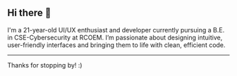 ## Hi there 👋

I'm a 21-year-old UI/UX enthusiast and developer currently pursuing a B.E. in CSE-Cybersecurity at RCOEM. I’m passionate about designing intuitive, user-friendly interfaces and bringing them to life with clean, efficient code. 

---
Thanks for stopping by! :)


<!--
**riya-kashikar/riya-kashikar** is a ✨ _special_ ✨ repository because its `README.md` (this file) appears on your GitHub profile.

Here are some ideas to get you started:

- 🔭 I’m currently working on ...
- 🌱 I’m currently learning ...
- 👯 I’m looking to collaborate on ...
- 🤔 I’m looking for help with ...
- 💬 Ask me about ...
- 📫 How to reach me: ...
- 😄 Pronouns: ...
- ⚡ Fun fact: ...
-->
